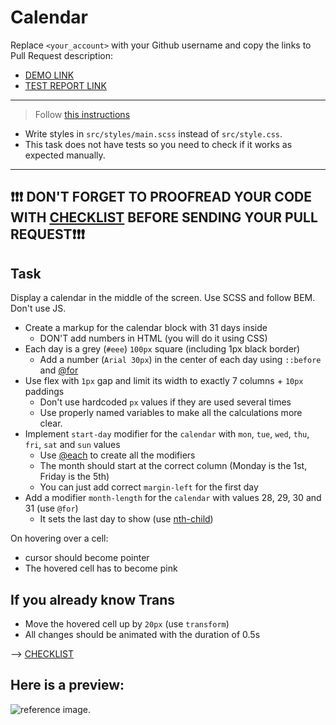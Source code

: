 # Calendar
Replace `<your_account>` with your Github username and copy the links to Pull Request description:
- [DEMO LINK](https://<your_account>.github.io/layout_calendar/)
- [TEST REPORT LINK](https://<your_account>.github.io/layout_calendar/report/html_report/)

___
> Follow [this instructions](https://github.com/mate-academy/layout_task-guideline#how-to-solve-the-layout-tasks-on-github)

- Write styles in `src/styles/main.scss` instead of `src/style.css`.
- This task does not have tests so you need to check if it works as expected manually.
___

## ❗️❗️❗️ DON'T FORGET TO PROOFREAD YOUR CODE WITH [CHECKLIST](https://github.com/mate-academy/layout_calendar/blob/master/checklist.md) BEFORE SENDING YOUR PULL REQUEST❗️❗️❗️

## Task
Display a calendar in the middle of the screen. Use SCSS and follow BEM. Don't use JS.

- Create a markup for the calendar block with 31 days inside
  - DON'T add numbers in HTML (you will do it using CSS)
- Each day is a grey (`#eee`) `100px` square (including 1px black border)
  - Add a number (`Arial 30px`) in the center of each day using `::before` and [@for](https://sass-lang.com/documentation/at-rules/control/for)
- Use flex with `1px` gap and limit its width to exactly 7 columns + `10px` paddings
  - Don't use hardcoded `px` values if they are used several times
  - Use properly named variables to make all the calculations more clear.
- Implement `start-day` modifier for the `calendar` with `mon`, `tue`, `wed`, `thu`, `fri`, `sat` and `sun` values
  - Use [@each](https://sass-lang.com/documentation/at-rules/control/each) to create all the modifiers
  - The month should start at the correct column (Monday is the 1st, Friday is the 5th)
  - You can just add correct `margin-left` for the first day
- Add a modifier `month-length` for the `calendar` with values 28, 29, 30 and 31 (use `@for`)
  - It sets the last day to show (use [nth-child](https://css-tricks.com/how-nth-child-works/))

On hovering over a cell:
- cursor should become pointer
- The hovered cell has to become pink

## If you already know Trans
- Move the hovered cell up by `20px` (use `transform`)
- All changes should be animated with the duration of 0.5s

--> [CHECKLIST](https://github.com/mate-academy/layout_calendar/blob/master/checklist.md)

## Here is a preview:
![reference image](reference.png).
